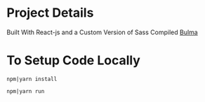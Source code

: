 # Project Details

Built With React-js and a Custom Version of Sass Compiled [Bulma](https://bulma.io/)

# To Setup Code Locally

  `npm|yarn install`

  `npm|yarn run`
